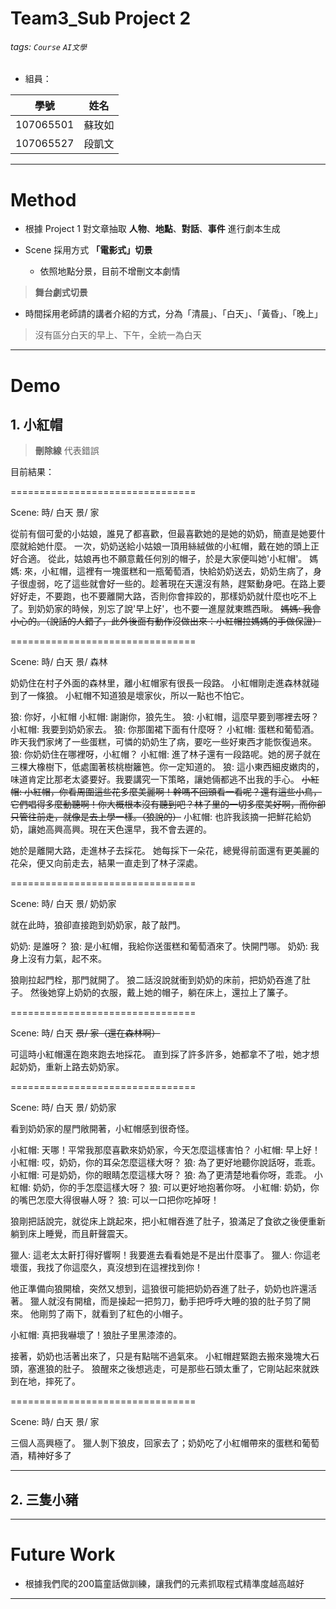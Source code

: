 Team3_Sub Project 2
===

###### tags: `Course` `AI文學`

* 組員：

| 學號 | 姓名 |
| :--------: | :--------: |
| 107065501     | 蘇玫如     | 
| 107065527     | 段凱文     | 


---
# Method

* 根據 Project 1 對文章抽取 **人物**、**地點**、**對話**、**事件** 進行劇本生成
* Scene 採用方式 **「電影式」切景** 

    - 依照地點分景，目前不增刪文本劇情

> **舞台劇式切景**

* 時間採用老師請的講者介紹的方式，分為「清晨」、「白天」、「黃昏」、「晚上」
> 沒有區分白天的早上、下午，全統一為白天



---
# Demo

## 1. 小紅帽

> **刪除線** 代表錯誤

目前結果：

================================

Scene: 時/ 白天     景/ 家

從前有個可愛的小姑娘，誰見了都喜歡，但最喜歡她的是她的奶奶，簡直是她要什麼就給她什麼。 一次，奶奶送給小姑娘一頂用絲絨做的小紅帽，戴在她的頭上正好合適。 從此，姑娘再也不願意戴任何別的帽子，於是大家便叫她'小紅帽'。
媽媽: 來，小紅帽，這裡有一塊蛋糕和一瓶葡萄酒，快給奶奶送去，奶奶生病了，身子很虛弱，吃了這些就會好一些的。趁著現在天還沒有熱，趕緊動身吧。在路上要好好走，不要跑，也不要離開大路，否則你會摔跤的，那樣奶奶就什麼也吃不上了。到奶奶家的時候，別忘了說'早上好'，也不要一進屋就東瞧西瞅。
~~媽媽: 我會小心的。（說話的人錯了，此外後面有動作沒做出來：小紅帽拉媽媽的手做保證）~~


================================

Scene: 時/ 白天     景/ 森林

奶奶住在村子外面的森林里，離小紅帽家有很長一段路。 小紅帽剛走進森林就碰到了一條狼。 小紅帽不知道狼是壞家伙，所以一點也不怕它。

狼: 你好，小紅帽
小紅帽: 謝謝你，狼先生。
狼: 小紅帽，這麼早要到哪裡去呀？
小紅帽: 我要到奶奶家去。
狼: 你那圍裙下面有什麼呀？
小紅帽: 蛋糕和葡萄酒。昨天我們家烤了一些蛋糕，可憐的奶奶生了病，要吃一些好東西才能恢復過來。
狼: 你奶奶住在哪裡呀，小紅帽？
小紅帽: 進了林子還有一段路呢。她的房子就在三棵大橡樹下，低處圍著核桃樹籬笆。你一定知道的。
狼: 這小東西細皮嫩肉的，味道肯定比那老太婆要好。我要講究一下策略，讓她倆都逃不出我的手心。
~~小紅帽: 小紅帽，你看周圍這些花多麼美麗啊！幹嗎不回頭看一看呢？還有這些小鳥，它們唱得多麼動聽啊！你大概根本沒有聽到吧？林子里的一切多麼美好啊，而你卻只管往前走，就像是去上學一樣。（狼說的）~~
小紅帽: 也許我該摘一把鮮花給奶奶，讓她高興高興。現在天色還早，我不會去遲的。

她於是離開大路，走進林子去採花。 她每採下一朵花，總覺得前面還有更美麗的花朵，便又向前走去，結果一直走到了林子深處。


================================

Scene: 時/ 白天     景/ 奶奶家

就在此時，狼卻直接跑到奶奶家，敲了敲門。

奶奶: 是誰呀？
狼: 是小紅帽，我給你送蛋糕和葡萄酒來了。快開門哪。
奶奶: 我身上沒有力氣，起不來。


狼剛拉起門栓，那門就開了。 狼二話沒說就衝到奶奶的床前，把奶奶吞進了肚子。 然後她穿上奶奶的衣服，戴上她的帽子，躺在床上，還拉上了簾子。


================================

Scene: 時/ 白天     ~~景/ 家（還在森林啊）~~

可這時小紅帽還在跑來跑去地採花。 直到採了許多許多，她都拿不了啦，她才想起奶奶，重新上路去奶奶家。


================================

Scene: 時/ 白天     景/ 奶奶家

看到奶奶家的屋門敞開著，小紅帽感到很奇怪。 


小紅帽: 天哪！平常我那麼喜歡來奶奶家，今天怎麼這樣害怕？
小紅帽: 早上好！
小紅帽: 哎，奶奶，你的耳朵怎麼這樣大呀？
狼: 為了更好地聽你說話呀，乖乖。
小紅帽: 可是奶奶，你的眼睛怎麼這樣大呀？
狼: 為了更清楚地看你呀，乖乖。
小紅帽: 奶奶，你的手怎麼這樣大呀？
狼: 可以更好地抱著你呀。
小紅帽: 奶奶，你的嘴巴怎麼大得很嚇人呀？
狼: 可以一口把你吃掉呀！


狼剛把話說完，就從床上跳起來，把小紅帽吞進了肚子，狼滿足了食欲之後便重新躺到床上睡覺，而且鼾聲震天。 


獵人: 這老太太鼾打得好響啊！我要進去看看她是不是出什麼事了。
獵人: 你這老壞蛋，我找了你這麼久，真沒想到在這裡找到你！


他正準備向狼開槍，突然又想到，這狼很可能把奶奶吞進了肚子，奶奶也許還活著。 
獵人就沒有開槍，而是操起一把剪刀，動手把呼呼大睡的狼的肚子剪了開來。 
他剛剪了兩下，就看到了紅色的小帽子。 


小紅帽: 真把我嚇壞了！狼肚子里黑漆漆的。


接著，奶奶也活著出來了，只是有點喘不過氣來。 小紅帽趕緊跑去搬來幾塊大石頭，塞進狼的肚子。 狼醒來之後想逃走，可是那些石頭太重了，它剛站起來就跌到在地，摔死了。



================================

Scene: 時/ 白天     景/ 家

三個人高興極了。 獵人剝下狼皮，回家去了；奶奶吃了小紅帽帶來的蛋糕和葡萄酒，精神好多了


---
## 2. 三隻小豬




---
# Future Work
* 根據我們爬的200篇童話做訓練，讓我們的元素抓取程式精準度越高越好


---
